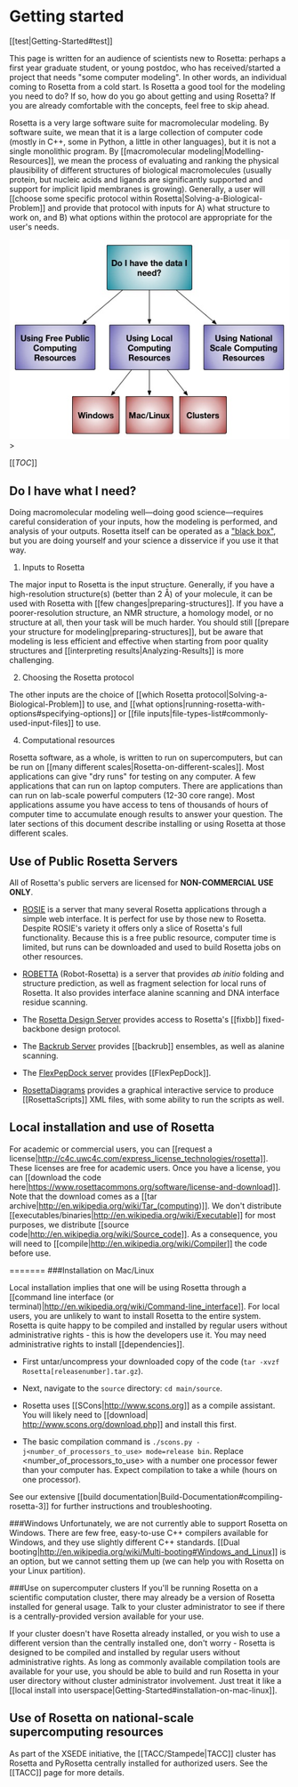 Getting started
===========
<a href="test"></a>
[[test|Getting-Started#test]]

This page is written for an audience of scientists new to Rosetta: perhaps a first year graduate student, or young postdoc, who has received/started a project that needs "some computer modeling". 
In other words, an individual coming to Rosetta from a cold start.
Is Rosetta a good tool for the modeling you need to do? If so, how do you go about getting and using Rosetta?
If you are already comfortable with the concepts, feel free to skip ahead.

Rosetta is a very large software suite for macromolecular modeling. 
By software suite, we mean that it is a large collection of computer code (mostly in C++, some in Python, a little in other languages), but it is not a single monolithic program.
By [[macromolecular modeling|Modelling-Resources]], we mean the process of evaluating and ranking the physical plausibility of different structures of biological macromolecules (usually protein, but nucleic acids and ligands are significantly supported and support for implicit lipid membranes is growing). 
Generally, a user will [[choose some specific protocol within Rosetta|Solving-a-Biological-Problem]] and provide that protocol with inputs for A) what structure to work on, and B) what options within the protocol are appropriate for the user's needs.


<img src="/uploads/coldStart.png" usemap="#GraffleExport" alt="missing image">

<map name="GraffleExport">
	<area shape="rect" coords="330,305,421,376" href="Getting-Started#test">
	<area shape="rect" coords="226,305,317,376" <a href="Getting-Started#test"></a>>
	<area shape="rect" coords="122,305,213,376" href="Getting-Started#test">
	<area shape="rect" coords="377,166,532,253" href="Getting-Started/##Use of Public Rosetta Servers">
	<area shape="rect" coords="11,166,166,253" href="Getting-Started/#Use of Public Rosetta Servers">
	<area shape="rect" coords="189,11,354,97" href="Getting-Started#Use of Public Rosetta Servers">
</map>

[[_TOC_]]

Do I have what I need?
-----------------
Doing macromolecular modeling well—doing good science—requires careful consideration of your inputs, how the modeling is performed, and analysis of your outputs.
Rosetta itself can be operated as a ["black box"](https://en.wikipedia.org/wiki/Black_box), but you are doing yourself and your science a disservice if you use it that way.

1) Inputs to Rosetta

The major input to Rosetta is the input structure.
Generally, if you have a high-resolution structure(s) (better than 2 Å) of your molecule, it can be used with Rosetta with [[few changes|preparing-structures]].
If you have a poorer-resolution structure, an NMR structure, a homology model, or no structure at all, then your task will be much harder.
You should still [[prepare your structure for modeling|preparing-structures]], but be aware that modeling is less efficient and effective when starting from poor quality structures and [[interpreting results|Analyzing-Results]] is more challenging.

2) Choosing the Rosetta protocol

The other inputs are the choice of [[which Rosetta protocol|Solving-a-Biological-Problem]] to use, and [[what options|running-rosetta-with-options#specifying-options]] or [[file inputs|file-types-list#commonly-used-input-files]] to use.

4) Computational resources

Rosetta software, as a whole, is written to run on supercomputers, but can be run on [[many different scales|Rosetta-on-different-scales]].
Most applications can give "dry runs" for testing on any computer.
A few applications that can run on laptop computers.
There are applications than can run on lab-scale powerful computers (12-30 core range).
Most applications assume you have access to tens of thousands of hours of computer time to accumulate enough results to answer your question.
The later sections of this document describe installing or using Rosetta at those different scales.

<a name="test"></a> 
<a name="test" />

Use of Public Rosetta Servers
-----------------------------

All of Rosetta's public servers are licensed for **NON-COMMERCIAL USE ONLY**.

* [ROSIE](http://rosie.rosettacommons.org/) is a server that many several Rosetta applications through a simple web interface.
It is perfect for use by those new to Rosetta.
Despite ROSIE's variety it offers only a slice of Rosetta's full functionality.
Because this is a free public resource, computer time is limited, but runs can be downloaded and used to build Rosetta jobs on other resources.

* [ROBETTA](http://robetta.bakerlab.org/) (Robot-Rosetta) is a server that provides _ab initio_ folding and structure prediction, as well as fragment selection for local runs of Rosetta.
It also provides interface alanine scanning and DNA interface residue scanning.

* The [Rosetta Design Server](http://rosettadesign.med.unc.edu/) provides access to Rosetta's [[fixbb]] fixed-backbone design protocol.

* The [Backrub Server](https://kortemmelab.ucsf.edu/backrub/cgi-bin/rosettaweb.py?query=index) provides [[backrub]] ensembles, as well as alanine scanning.

* The [FlexPepDock server](http://flexpepdock.furmanlab.cs.huji.ac.il/) provides [[FlexPepDock]]. 

* [RosettaDiagrams](http://www.rosettadiagrams.org/) provides a graphical interactive service to produce [[RosettaScripts]] XML files, with some ability to run the scripts as well.

Local installation and use of Rosetta
--------------------------------------

For academic or commercial users, you can [[request a license|http://c4c.uwc4c.com/express_license_technologies/rosetta]].
These licenses are free for academic users.
Once you have a license, you can [[download the code here|https://www.rosettacommons.org/software/license-and-download]].
Note that the download comes as a [[tar archive|http://en.wikipedia.org/wiki/Tar_(computing)]].
We don't distribute [[executables/binaries|http://en.wikipedia.org/wiki/Executable]] for most purposes, we distribute [[source code|http://en.wikipedia.org/wiki/Source_code]].
As a consequence, you will need to [[compile|http://en.wikipedia.org/wiki/Compiler]] the code before use.

=======
###Installation on Mac/Linux

Local installation implies that one will be using Rosetta through a [[command line interface (or terminal)|http://en.wikipedia.org/wiki/Command-line_interface]].
For local users, you are unlikely to want to install Rosetta to the entire system. 
Rosetta is quite happy to be compiled and installed by regular users without administrative rights - this is how the developers use it.
You may need administrative rights to install [[dependencies]].

* First untar/uncompress your downloaded copy of the code (`tar -xvzf Rosetta[releasenumber].tar.gz`).

* Next, navigate to the `source` directory: `cd main/source`.

* Rosetta uses [[SCons|http://www.scons.org]] as a compile assistant. You will likely need to [[download| http://www.scons.org/download.php]] and install this first. 

* The basic compilation command is `./scons.py -j<number_of_processors_to_use> mode=release bin`.
Replace <number_of_processors_to_use> with a number one processor fewer than your computer has.
Expect compilation to take a while (hours on one processor).

See our extensive [[build documentation|Build-Documentation#compiling-rosetta-3]] for further instructions and troubleshooting.

###Windows
Unfortunately, we are not currently able to support Rosetta on Windows.
There are few free, easy-to-use C++ compilers available for Windows, and they use slightly different C++ standards.
[[Dual booting|http://en.wikipedia.org/wiki/Multi-booting#Windows_and_Linux]] is an option, but we cannot setting them up (we can help you with Rosetta on your Linux partition).

###Use on supercomputer clusters
If you'll be running Rosetta on a scientific computation cluster, there may already be a version of Rosetta installed for general usage.
Talk to your cluster administrator to see if there is a centrally-provided version available for your use.

If your cluster doesn't have Rosetta already installed, or you wish to use a different version than the centrally installed one, don't worry - Rosetta is designed to be compiled and installed by regular users without administrative rights. 
As long as commonly available compilation tools are available for your use, you should be able to build and run Rosetta in your user directory without cluster administrator involvement. 
Just treat it like a [[local install into userspace|Getting-Started#installation-on-mac-linux]].


Use of Rosetta on national-scale supercomputing resources
---------------------------------------------------------

As part of the XSEDE initiative, the [[TACC/Stampede|TACC]] cluster has Rosetta and PyRosetta centrally installed for authorized users. 
See the [[TACC]] page for more details.
